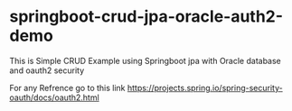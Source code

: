 # springboot-crud-jpa-oracle-auth2-demo

This is Simple CRUD Example using Springboot jpa with Oracle database and oauth2 security

For any Refrence go to this link https://projects.spring.io/spring-security-oauth/docs/oauth2.html

